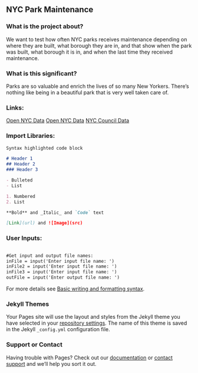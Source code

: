 ## NYC Park Maintenance

### What is the project about?

We want to test how often NYC parks receives maintenance depending on where they are built, what borough they are in, and that show when the park was built, what borough it is in, and when the last time they received maintenance.

### What is this significant?

Parks are so valuable and enrich the lives of so many New Yorkers. There’s nothing like being in a beautiful park that is very well taken care of.

### Links:
[Open NYC Data](https://data.cityofnewyork.us/City-Government/ARCHIVED-Parks-Properties/k2ya-ucmv)
[Open NYC Data](https://data.cityofnewyork.us/Recreation/Open-Space-Parks-/g84h-jbjm)
[NYC Council Data](https://council.nyc.gov/data/parks-in-nyc/)

### Import Libraries:
```markdown
Syntax highlighted code block

# Header 1
## Header 2
### Header 3

- Bulleted
- List

1. Numbered
2. List

**Bold** and _Italic_ and `Code` text

[Link](url) and ![Image](src)
```
### User Inputs:
```markdown

#Get input and output file names:
inFile = input('Enter input file name: ')
inFile2 = input('Enter input file name: ')
inFile3 = input('Enter input file name: ')
outFile = input('Enter output file name: ')

```

For more details see [Basic writing and formatting syntax](https://docs.github.com/en/github/writing-on-github/getting-started-with-writing-and-formatting-on-github/basic-writing-and-formatting-syntax).

### Jekyll Themes

Your Pages site will use the layout and styles from the Jekyll theme you have selected in your [repository settings](https://github.com/samgus/samgus.github.io/settings/pages). The name of this theme is saved in the Jekyll `_config.yml` configuration file.

### Support or Contact

Having trouble with Pages? Check out our [documentation](https://docs.github.com/categories/github-pages-basics/) or [contact support](https://support.github.com/contact) and we’ll help you sort it out.
